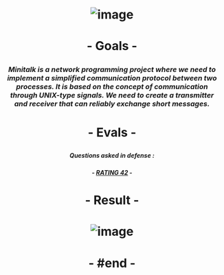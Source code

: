 # <p align="center"> ![image](https://github.com/ChrstphrChevalier/42Lausanne/assets/146819291/7fe621a6-bb07-4a46-b002-c3f85e41d3d6) </p>

# <p align="center"> - Goals - </p>

### <p align="center"> *Minitalk is a network programming project where we need to implement a simplified communication protocol between two processes. It is based on the concept of communication through UNIX-type signals. We need to create a transmitter and receiver that can reliably exchange short messages.* </p>

# <p align="center"> - Evals - </p>

##### <p align="center"> *Questions asked in defense :* </p>

##### <p align="center"> - [RATING 42](https://rphlr.github.io/42-Evals/Cursus/Minitalk/) - </p>

# <p align="center"> - Result - </p>

# <p align="center"> ![image](https://github.com/ChrstphrChevalier/42Lausanne/assets/146819291/89e74277-5ef3-4ccc-96c7-f02a0139f679) </p>

# <p align="center"> - #end - </p>
